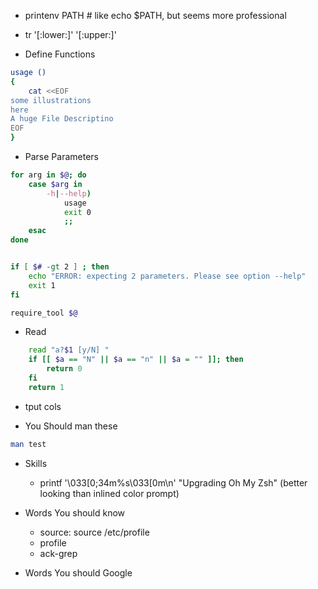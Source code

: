 

- printenv PATH # like echo $PATH, but seems more professional

- tr '[:lower:]' '[:upper:]'

- Define Functions
```bash
usage ()
{
	cat <<EOF
some illustrations
here
A huge File Descriptino
EOF
}
```

- Parse Parameters
```bash
for arg in $@; do
    case $arg in
        -h|--help)
            usage
            exit 0
            ;;
    esac
done


if [ $# -gt 2 ] ; then
    echo "ERROR: expecting 2 parameters. Please see option --help"
    exit 1
fi

require_tool $@
```

- Read
```bash
    read "a?$1 [y/N] "
    if [[ $a == "N" || $a == "n" || $a = "" ]]; then
        return 0
    fi
    return 1
```

- tput cols



- You Should  man these
```bash
man test
```

- Skills
    - printf '\033[0;34m%s\033[0m\n' "Upgrading Oh My Zsh" (better looking than inlined color prompt)


- Words You should know
    - source: source /etc/profile
    - profile
    - ack-grep

- Words You should Google

